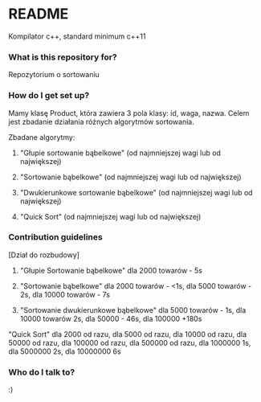# README #
Kompilator c++, standard minimum c++11

### What is this repository for? ###
Repozytorium o sortowaniu

### How do I get set up? ###
Mamy klasę Product, która zawiera 3 pola klasy: id, waga, nazwa.
Celem jest zbadanie działania różnych algorytmów sortowania.

Zbadane algorytmy:

1. "Głupie sortowanie bąbelkowe" (od najmniejszej wagi lub od największej)

2. "Sortowanie bąbelkowe" (od najmniejszej wagi lub od największej)

3. "Dwukierunkowe sortowanie bąbelkowe" (od najmniejszej wagi lub od największej)

4. "Quick Sort" (od najmniejszej wagi lub od największej)

### Contribution guidelines ###

[Dział do rozbudowy]

1. "Głupie Sortowanie bąbelkowe" dla 2000 towarów - 5s

2. "Sortowanie bąbelkowe" dla 2000 towarów - <1s, dla 5000 towarów - 2s,  dla 10000 towarów - 7s

3. "Sortowanie dwukierunkowe bąbelkowe" dla 5000 towarów - 1s, dla 10000 towarów 2s, dla 50000 - 46s, dla 100000 +180s

"Quick Sort" dla 2000 od razu, dla 5000 od razu, dla 10000 od razu, dla 50000 od razu, dla 100000 od razu, dla 500000 od razu, dla 1000000 1s, dla 5000000 2s, dla 10000000 6s

### Who do I talk to? ###
:)